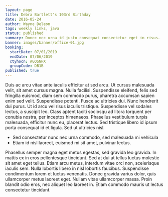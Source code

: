 ```yaml
---
layout: page
title: Debra Bartlett's 103rd Birthday
date: 2016-05-24
author: Wayne Deleon
tags: weekly links, java
status: published
summary: Donec nec urna id justo consequat consectetur eget in risus.
banner: images/banner/office-01.jpg
booking:
  startDate: 07/01/2019
  endDate: 07/06/2019
  ctyhocn: AGOSNHX
  groupCode: DB1B
published: true
---
```

Duis ac arcu vitae ante iaculis efficitur at sed arcu. Ut cursus malesuada velit, sit amet cursus magna. Nulla facilisi. Suspendisse eleifend, felis sed fringilla euismod, diam sem commodo purus, pharetra accumsan sapien enim sed velit. Suspendisse potenti. Fusce ac ultricies dui. Nunc hendrerit dui purus. Ut id arcu vel risus iaculis tristique. Suspendisse vel sodales lectus, a suscipit leo. Class aptent taciti sociosqu ad litora torquent per conubia nostra, per inceptos himenaeos. Phasellus vestibulum turpis malesuada, efficitur nunc eu, placerat lectus. Sed tristique libero id ipsum porta consequat id et ligula. Sed ut ultricies nisl.

* Sed consectetur nunc nec urna commodo, sed malesuada mi vehicula
* Etiam id nisl laoreet, euismod mi sit amet, pulvinar lectus.

Phasellus semper magna eget metus egestas, sed gravida leo gravida. In mattis ex in eros pellentesque tincidunt. Sed at dui at tellus luctus molestie sit amet eget tellus. Etiam arcu metus, interdum vitae orci non, scelerisque iaculis sem. Nulla lobortis libero in nisl lobortis faucibus. Suspendisse condimentum lorem et luctus venenatis. Donec gravida varius dolor, quis ullamcorper metus laoreet eget. Nullam vitae ullamcorper massa. Proin blandit odio eros, nec aliquet leo laoreet in. Etiam commodo mauris ut lectus consectetur tincidunt.
